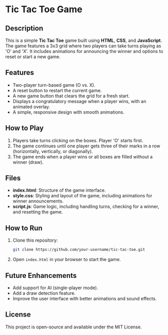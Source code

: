 # Tic Tac Toe Game

## Description
This is a simple **Tic Tac Toe** game built using **HTML**, **CSS**, and **JavaScript**. The game features a 3x3 grid where two players can take turns playing as 'O' and 'X'. It includes animations for announcing the winner and options to reset or start a new game.

## Features
- Two-player turn-based game (O vs. X).
- A reset button to restart the current game.
- A new game button that clears the grid for a fresh start.
- Displays a congratulatory message when a player wins, with an animated overlay.
- A simple, responsive design with smooth animations.

## How to Play
1. Players take turns clicking on the boxes. Player 'O' starts first.
2. The game continues until one player gets three of their marks in a row (horizontally, vertically, or diagonally).
3. The game ends when a player wins or all boxes are filled without a winner (draw).

## Files
- **index.html**: Structure of the game interface.
- **style.css**: Styling and layout of the game, including animations for winner announcements.
- **script.js**: Game logic, including handling turns, checking for a winner, and resetting the game.

## How to Run
1. Clone this repository:
   ```bash
   git clone https://github.com/your-username/tic-tac-toe.git
   ```
2. Open `index.html` in your browser to start the game.

## Future Enhancements
- Add support for AI (single-player mode).
- Add a draw detection feature.
- Improve the user interface with better animations and sound effects.

## License
This project is open-source and available under the MIT License.

